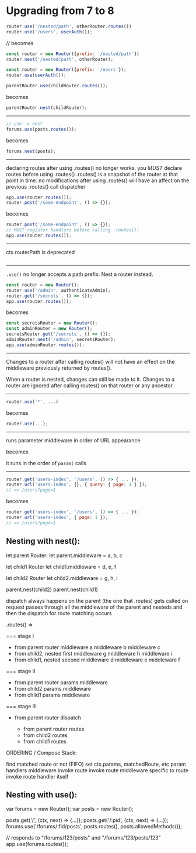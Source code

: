 # Upgrading from 7 to 8

```js
router.use('/nested/path', otherRouter.routes())
router.use('/users', userAuth());
```

// becomes

```js
const router = new Router({prefix: '/nested/path'})
router.nest('/nested/path', otherRouter);

const router = new Router({prefix: '/users'});
router.use(userAuth());
```

```js
parentRouter.use(childRouter.routes());
```

becomes

```js
parentRouter.nest(childRouter);
```

---

```js
// use -> nest
forums.use(posts.routes());
```

becomes

```js
forums.nest(posts);
```

---

declaring routes after using .routes()
no longer works.
you *MUST* declare routes before using .routes()
.routes() is a snapshot of the router at that point in time. no modifications
after using .routes() will have an affect on the previous .routes() call dispatcher

```js
app.use(router.routes());
router.post('/some-endpoint', () => {});
```

becomes

```js
router.post('/some-endpoint', () => {});
// MUST register handlers before calling .routes()!
app.use(router.routes());
```

---

ctx.routerPath is deprecated

```js
```

---

`.use()` no longer accepts a path prefix. Nest a router instead.

```js
const router = new Router();
router.use('/admin', authenticateAdmin);
router.get('/secrets', () => {});
app.use(router.routes());
```

becomes

```js
const secretsRouter = new Router();
const adminRouter = new Router();
secretsRouter.get('/secrets', () => {});
adminRouter.nest('/admin', secretsRouter);
app.use(adminRouter.routes());
```

---

Changes to a router after calling routes() will not have an effect on the middleware previously returned by routes().

When a router is nested, changes can still be made to it. Changes to a router are ignored after calling routes() on that router or any ancestor.


---

```js
router.use('*', ...)
```

becomes

```js
router.use(...);
```

---

runs parameter middleware in order of URL appearance

becomes

it runs in the order of `param(` calls

---

```js
router.get('users-index', '/users', () => { ... });
router.url('users-index', {}, { query: { page: 1 } });
// => /users?page=1
```

becomes

```js
router.get('users-index', '/users', () => { ... });
router.url('users-index', { page: 1 });
// => /users?page=1
```



























## Nesting with nest():

let parent Router:
let parent.middleware = a, b, c

let child1 Router
let child1.middleware = d, e, f

let child2 Router
let child2.middleware = g, h, i

parent.nest(child2)
parent.nest(child1)

dispatch always happens on the parent (the one that .routes) gets called on
request passes through all the middleware of the parent and nesteds and then the dispatch for route matching occurs

.routes() =>

=== stage I

- from parent router
middleware a
middleware b
middleware c
- from child2, nested first
middleware g
middleware h
middleware i
- from child1, nested second
middleware d
middleware e
middleware f

=== stage II

- from parent router
params middleware
- from child2
params middleware
- from child1
params middleware

=== stage III

- from parent router
dispatch

  - from parent router
  routes
  - from child2
  routes
  - from child1
  routes


ORDERING / Compose Stack:

find matched route or not (FIFO)
  set ctx.params, matchedRoute, etc
param handlers
middleware
invoke route
  invoke route middleware specific to route
  invoke route handler itself



## Nesting with use():




var forums = new Router();
var posts = new Router();

posts.get('/', (ctx, next) => {...});
posts.get('/:pid', (ctx, next) => {...});
forums.use('/forums/:fid/posts', posts.routes(), posts.allowedMethods());

// responds to "/forums/123/posts" and "/forums/123/posts/123"
app.use(forums.routes());


